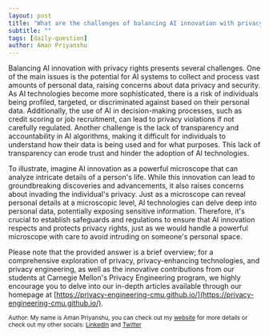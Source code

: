 ```yaml
---
layout: post
title: "What are the challenges of balancing AI innovation with privacy rights?"
subtitle: ""
tags: [daily-question]
author: Aman Priyanshu
---
```


Balancing AI innovation with privacy rights presents several challenges. One of the main issues is the potential for AI systems to collect and process vast amounts of personal data, raising concerns about data privacy and security. As AI technologies become more sophisticated, there is a risk of individuals being profiled, targeted, or discriminated against based on their personal data. Additionally, the use of AI in decision-making processes, such as credit scoring or job recruitment, can lead to privacy violations if not carefully regulated. Another challenge is the lack of transparency and accountability in AI algorithms, making it difficult for individuals to understand how their data is being used and for what purposes. This lack of transparency can erode trust and hinder the adoption of AI technologies.

To illustrate, imagine AI innovation as a powerful microscope that can analyze intricate details of a person's life. While this innovation can lead to groundbreaking discoveries and advancements, it also raises concerns about invading the individual's privacy. Just as a microscope can reveal personal details at a microscopic level, AI technologies can delve deep into personal data, potentially exposing sensitive information. Therefore, it's crucial to establish safeguards and regulations to ensure that AI innovation respects and protects privacy rights, just as we would handle a powerful microscope with care to avoid intruding on someone's personal space.

Please note that the provided answer is a brief overview; for a comprehensive exploration of privacy, privacy-enhancing technologies, and privacy engineering, as well as the innovative contributions from our students at Carnegie Mellon's Privacy Engineering program, we highly encourage you to delve into our in-depth articles available through our homepage at [https://privacy-engineering-cmu.github.io/](https://privacy-engineering-cmu.github.io/).

<small>Author: My name is Aman Priyanshu, you can check out my [website](https://amanpriyanshu.github.io/) for more details or check out my other socials: [LinkedIn](https://www.linkedin.com/in/aman-priyanshu/) and [Twitter](https://twitter.com/AmanPriyanshu6)</small>
